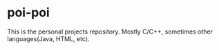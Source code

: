 poi-poi
=======

This is the personal projects repository.
Mostly C/C++, sometimes other languages(Java, HTML, etc).
